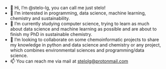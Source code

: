 - 👋 Hi, I’m @stelo-lg, you can call me just stelo! 
- 👀 I’m interested in programming, data science, machine learning, chemistry and sustainability. 
- 🌱 I’m currently studying computer science, trying to learn as much about data science and machine learning as possible and are about to finish my PhD in sustainable chemistry.
- 💞️ I’m looking to collaborate on some chemoinformatic projects to share my knowledge in python and data science and chemistry or any project, which combines environmental sciences and programming/data science. 
- 📫 You can reach me via mail at stelolg@protonmail.com

<!---
stelo-lg/stelo-lg is a ✨ special ✨ repository because its `README.md` (this file) appears on your GitHub profile.
You can click the Preview link to take a look at your changes.
--->
